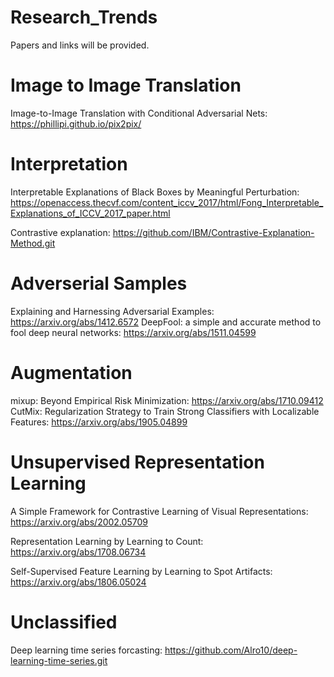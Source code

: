 # Research_Trends
Papers and links will be provided. 

# Image to Image Translation
Image-to-Image Translation with Conditional Adversarial Nets: https://phillipi.github.io/pix2pix/

# Interpretation
Interpretable Explanations of Black Boxes by Meaningful Perturbation: https://openaccess.thecvf.com/content_iccv_2017/html/Fong_Interpretable_Explanations_of_ICCV_2017_paper.html

Contrastive explanation:
https://github.com/IBM/Contrastive-Explanation-Method.git

# Adverserial Samples
Explaining and Harnessing Adversarial Examples: https://arxiv.org/abs/1412.6572
DeepFool: a simple and accurate method to fool deep neural networks: https://arxiv.org/abs/1511.04599

# Augmentation
mixup: Beyond Empirical Risk Minimization: https://arxiv.org/abs/1710.09412
CutMix: Regularization Strategy to Train Strong Classifiers with Localizable Features: https://arxiv.org/abs/1905.04899

# Unsupervised Representation Learning
A Simple Framework for Contrastive Learning of Visual Representations: https://arxiv.org/abs/2002.05709

Representation Learning by Learning to Count: https://arxiv.org/abs/1708.06734

Self-Supervised Feature Learning by Learning to Spot Artifacts: https://arxiv.org/abs/1806.05024

# Unclassified



Deep learning time series forcasting:
https://github.com/Alro10/deep-learning-time-series.git
